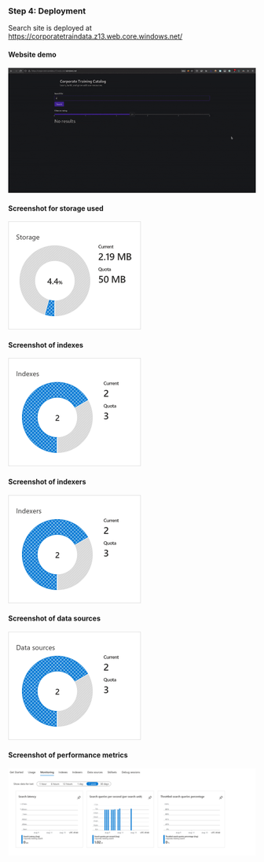 ### Step 4: Deployment

Search site is deployed at https://corporatetraindata.z13.web.core.windows.net/

#### Website demo
![](website_demo.gif)

#### Screenshot for storage used
![](Step4_storage_used.png)

#### Screenshot of indexes
![](Step4_deployed_app_indexes.png)

#### Screenshot of indexers
![](Step4_deployed_app_indexers.png)

#### Screenshot of data sources
![](Step4_deployed_app_data_sources.png)

#### Screenshot of performance metrics
![](Step4_performance_metrics.png)

